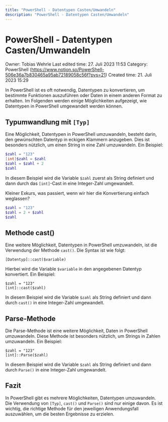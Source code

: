 ```yaml
---
title: "PowerShell - Datentypen Casten/Umwandeln"
description: "PowerShell - Datentypen Casten/Umwandeln"
---
```


# PowerShell - Datentypen Casten/Umwandeln

Owner: Tobias Wehrle
Last edited time: 27. Juli 2023 11:53
Category: PowerShell (https://www.notion.so/PowerShell-506e36a7b830465a95ab72189058c56f?pvs=21)
Created time: 21. Juli 2023 15:29

In PowerShell ist es oft notwendig, Datentypen zu konvertieren, um bestimmte Funktionen auszuführen oder Daten in einem anderen Format zu erhalten. Im Folgenden werden einige Möglichkeiten aufgezeigt, wie Datentypen in PowerShell umgewandelt werden können.

## Typumwandlung mit `[Typ]`

Eine Möglichkeit, Datentypen in PowerShell umzuwandeln, besteht darin, den gewünschten Datentyp in eckigen Klammern anzugeben. Dies ist besonders nützlich, um einen String in eine Zahl umzuwandeln. Ein Beispiel:

```powershell
$zahl = "123"
[int]$zahl = $zahl
$zahl = $zahl + 2
$zahl
```

In diesem Beispiel wird die Variable `$zahl` zuerst als String definiert und dann durch das `[int]`-Cast in eine Integer-Zahl umgewandelt.

Kleiner Exkurs, was passiert, wenn wir hier die Konvertierung einfach weglassen?

```powershell
$zahl = "123"
$zahl = 2 + $zahl
$zahl
```

## Methode cast()

Eine weitere Möglichkeit, Datentypen in PowerShell umzuwandeln, ist die Verwendung der Methode `cast()`. Die Syntax ist wie folgt:

```
[Datentyp]::cast($variable)

```

Hierbei wird die Variable `$variable` in den angegebenen Datentyp konvertiert. Ein Beispiel:

```
$zahl = "123"
[int]::cast($zahl)

```

In diesem Beispiel wird die Variable `$zahl` als String definiert und dann durch `cast()` in eine Integer-Zahl umgewandelt.

## Parse-Methode

Die Parse-Methode ist eine weitere Möglichkeit, Daten in PowerShell umzuwandeln. Diese Methode ist besonders nützlich, um Strings in Zahlen umzuwandeln. Ein Beispiel:

```
$zahl = "123"
[int]::Parse($zahl)

```

In diesem Beispiel wird die Variable `$zahl` als String definiert und dann durch `Parse()` in eine Integer-Zahl umgewandelt.

## Fazit

In PowerShell gibt es mehrere Möglichkeiten, Datentypen umzuwandeln. Die Verwendung von `[Typ]`, `cast()` und `Parse()` sind nur einige davon. Es ist wichtig, die richtige Methode für den jeweiligen Anwendungsfall auszuwählen, um die besten Ergebnisse zu erzielen.
